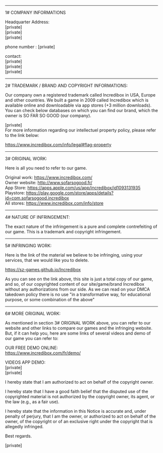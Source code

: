 ___________________________

1# COMPANY INFORMATIONS

Headquarter Address:  
[private]  
[private]  
[private]  

phone number : [private]  

contact:  
[private]  
[private]  
[private]  

_____________________________________________________

2# TRADEMARK / BRAND AND COPYRIGHT INFORMATIONS:

Our company own a registered trademark called Incredibox in USA, Europe and other countries. We built a game in 2009 called Incredibox which is available online and downloadable via app stores (+3 million downloads). You can check below databases on which you can find our brand, which the owner is SO FAR SO GOOD (our company).

[private]  
For more information regarding our intellectuel property policy, please refer to the link below:

https://www.incredibox.com/info/legal#flag-property
__________________

3# ORIGINAL WORK:

Here is all you need to refer to our game.

Original work: https://www.incredibox.com/  
Owner website: http://www.sofarsogood.fr/  
App Store: https://apps.apple.com/us/app/incredibox/id1093131935  
Playstore: https://play.google.com/store/apps/details?id=com.sofarsogood.incredibox  
All stores: https://www.incredibox.com/info/store

___________________________

4# NATURE OF INFRINGEMENT:

The exact nature of the infringement is a pure and complete contrefeiting of our game. This is a trademark and copyright infringement.

____________________

5# INFRINGING WORK:

Here is the link of the material we believe to be infringing, using your services, that we would like you to delete.

https://sz-games.github.io/Incredibox

As you can see on the link above, this site is just a total copy of our game, and so, of our copyrighted content of our site/game/brand Incredibox without any authorizations from our side. As we can read on your DMCA takedown policy there is no use "in a transformative way, for educational purpose, or some combination of the above"

________________________

6# MORE ORIGINAL WORK:

As mentioned in section 3# ORIGINAL WORK above, you can refer to our website and other links to compare our games and the infringing website. But, if it can help you, here are some links of several videos and demo of our game you can refer to:

OUR FREE DEMO ONLINE:  
https://www.incredibox.com/fr/demo/

VIDEOS APP DEMO:  
[private]  
[private]  


I hereby state that I am authorized to act on behalf of the copyright owner.

I hereby state that I have a good faith belief that the disputed use of the copyrighted material is not authorized by the copyright owner, its agent, or the law (e.g., as a fair use).

I hereby state that the information in this Notice is accurate and, under penalty of perjury, that I am the owner, or authorized to act on behalf of the owner, of the copyright or of an exclusive right under the copyright that is allegedly infringed.


Best regards.

[private]
